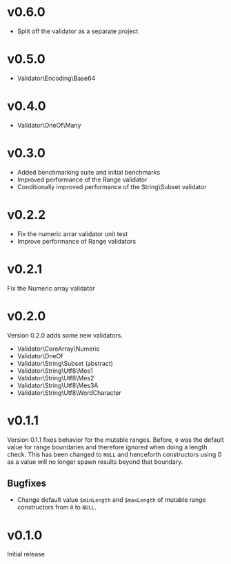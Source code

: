 # v0.6.0

- Split off the validator as a separate project

# v0.5.0

- Validator\Encoding\Base64

# v0.4.0

- Validator\OneOf\Many

# v0.3.0

- Added benchmarking suite and initial benchmarks
- Improved performance of the Range validator
- Conditionally improved performance of the String\Subset validator

# v0.2.2

- Fix the numeric arrar validator unit test
- Improve performance of Range validators

# v0.2.1

Fix the Numeric array validator

# v0.2.0

Version 0.2.0 adds some new validators.

- Validator\CoreArray\Numeric
- Validator\OneOf
- Validator\String\Subset (abstract)
- Validator\String\Utf8\Mes1
- Validator\String\Utf8\Mes2
- Validator\String\Utf8\Mes3A
- Validator\String\Utf8\WordCharacter

# v0.1.1

Version 0.1.1 fixes behavior for the mutable ranges. Before, `0` was the default value
for range boundaries and therefore ignored when doing a length check.
This has been changed to `NULL` and henceforth constructors using 0 as a value will no
longer spawn results beyond that boundary.

## Bugfixes
- Change default value `$minLength` and `$maxLength` of mutable range constructors from
  `0` to `NULL`.

# v0.1.0

Initial release

